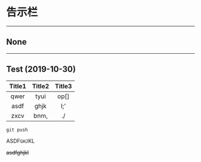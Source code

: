 # 告示栏

---

## None

---

## Test (2019-10-30)

|Title1|Title2|Title3|
|:---:|:---:|:---:|
|qwer|tyui|op[]|
|asdf|ghjk|l;'|
|zxcv|bnm,|./|

```bat
git push
```

ASDF`GHJ`KL

~~asdfghjkl~~